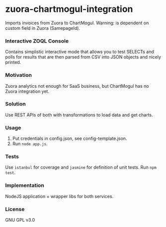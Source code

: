 # zuora-chartmogul-integration
Imports invoices from Zuora to ChartMogul. Warning: is dependent on custom field in Zuora (SamepageId).

### Interactive ZOQL Console
Contains simplistic interactive mode that allows you to test SELECTs and polls for results that are then parsed from CSV into JSON objects and nicely printed.

### Motivation
Zuora analytics not enough for SaaS business, but ChartMogul has no Zuora integration yet.

### Solution
Use REST APIs of both with transformations to load data and get charts.

### Usage
1. Put credentials in config.json, see config-template.json.
2. Run ```node app.js```.

### Tests
Use ```istanbul``` for coverage and ```jasmine``` for definition of unit tests.
Run ```npm test```.

### Implementation
NodeJS application + wrapper libs for both services.

### License
GNU GPL v3.0
